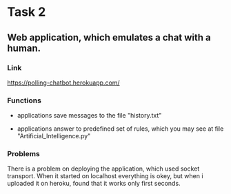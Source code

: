 <h1> Task 2 </h1>

<h2> Web application, which emulates a chat with a human.</h2>

<h3>Link</h3>

https://polling-chatbot.herokuapp.com/


<h3>Functions</h3>

* applications save messages to the file "history.txt"

* applications answer to predefined set of rules, which you may see at file "Artificial_Intelligence.py"


<h3>Problems</h3>

There is a problem on deploying the application, which used socket transport. When it started on localhost everything is okey, but 
when i uploaded it on heroku, found that it works only first seconds.
